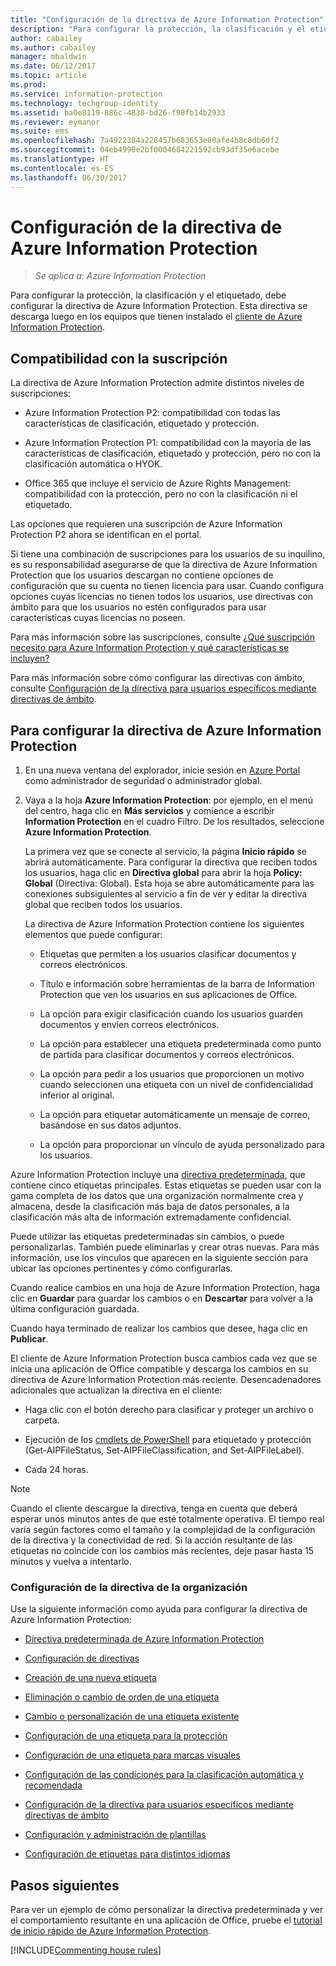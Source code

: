 ```yaml
---
title: "Configuración de la directiva de Azure Information Protection"
description: "Para configurar la protección, la clasificación y el etiquetado, debe configurar la directiva de Azure Information Protection."
author: cabailey
ms.author: cabailey
manager: mbaldwin
ms.date: 06/12/2017
ms.topic: article
ms.prod: 
ms.service: information-protection
ms.technology: techgroup-identity
ms.assetid: ba0e8119-886c-4830-bd26-f98fb14b2933
ms.reviewer: eymanor
ms.suite: ems
ms.openlocfilehash: 7a4922384a228457b683653e80afe4b8c8db6df2
ms.sourcegitcommit: 04eb4990e2bf0004684221592cb93df35e6acebe
ms.translationtype: HT
ms.contentlocale: es-ES
ms.lasthandoff: 06/30/2017
---
```

<a id="configuring-azure-information-protection-policy" class="xliff"></a>

# Configuración de la directiva de Azure Information Protection

>*Se aplica a: Azure Information Protection*

Para configurar la protección, la clasificación y el etiquetado, debe configurar la directiva de Azure Information Protection. Esta directiva se descarga luego en los equipos que tienen instalado el [cliente de Azure Information Protection](https://www.microsoft.com/en-us/download/details.aspx?id=53018).

<a id="subscription-support" class="xliff"></a>

## Compatibilidad con la suscripción

La directiva de Azure Information Protection admite distintos niveles de suscripciones:

- Azure Information Protection P2: compatibilidad con todas las características de clasificación, etiquetado y protección.

- Azure Information Protection P1: compatibilidad con la mayoría de las características de clasificación, etiquetado y protección, pero no con la clasificación automática o HYOK.

- Office 365 que incluye el servicio de Azure Rights Management: compatibilidad con la protección, pero no con la clasificación ni el etiquetado.

Las opciones que requieren una suscripción de Azure Information Protection P2 ahora se identifican en el portal.

Si tiene una combinación de suscripciones para los usuarios de su inquilino, es su responsabilidad asegurarse de que la directiva de Azure Information Protection que los usuarios descargan no contiene opciones de configuración que su cuenta no tienen licencia para usar. Cuando configura opciones cuyas licencias no tienen todos los usuarios, use directivas con ámbito para que los usuarios no estén configurados para usar características cuyas licencias no poseen.

Para más información sobre las suscripciones, consulte [¿Qué suscripción necesito para Azure Information Protection y qué características se incluyen?](../get-started/faqs.md#what-subscription-do-i-need-for-azure-information-protection-and-what-features-are-included)

Para más información sobre cómo configurar las directivas con ámbito, consulte [Configuración de la directiva para usuarios específicos mediante directivas de ámbito](configure-policy-scope.md).

<a id="how-to-configure-the-azure-information-protection-policy" class="xliff"></a>

## Para configurar la directiva de Azure Information Protection

1. En una nueva ventana del explorador, inicie sesión en [Azure Portal](https://portal.azure.com) como administrador de seguridad o administrador global.

2. Vaya a la hoja **Azure Information Protection**: por ejemplo, en el menú del centro, haga clic en **Más servicios** y comience a escribir **Information Protection** en el cuadro Filtro. De los resultados, seleccione **Azure Information Protection**. 
    
    La primera vez que se conecte al servicio, la página **Inicio rápido** se abrirá automáticamente. Para configurar la directiva que reciben todos los usuarios, haga clic en **Directiva global** para abrir la hoja **Policy: Global** (Directiva: Global). Esta hoja se abre automáticamente para las conexiones subsiguientes al servicio a fin de ver y editar la directiva global que reciben todos los usuarios. 
    
    La directiva de Azure Information Protection contiene los siguientes elementos que puede configurar:
    
    - Etiquetas que permiten a los usuarios clasificar documentos y correos electrónicos.
    
    - Título e información sobre herramientas de la barra de Information Protection que ven los usuarios en sus aplicaciones de Office.
    
    - La opción para exigir clasificación cuando los usuarios guarden documentos y envíen correos electrónicos.
    
    - La opción para establecer una etiqueta predeterminada como punto de partida para clasificar documentos y correos electrónicos.
    
    - La opción para pedir a los usuarios que proporcionen un motivo cuando seleccionen una etiqueta con un nivel de confidencialidad inferior al original.
    
    - La opción para etiquetar automáticamente un mensaje de correo, basándose en sus datos adjuntos.
    
    - La opción para proporcionar un vínculo de ayuda personalizado para los usuarios.

Azure Information Protection incluye una [directiva predeterminada](configure-policy-default.md), que contiene cinco etiquetas principales. Estas etiquetas se pueden usar con la gama completa de los datos que una organización normalmente crea y almacena, desde la clasificación más baja de datos personales, a la clasificación más alta de información extremadamente confidencial. 

Puede utilizar las etiquetas predeterminadas sin cambios, o puede personalizarlas. También puede eliminarlas y crear otras nuevas. Para más información, use los vínculos que aparecen en la siguiente sección para ubicar las opciones pertinentes y cómo configurarlas. 

Cuando realice cambios en una hoja de Azure Information Protection, haga clic en **Guardar** para guardar los cambios o en **Descartar** para volver a la última configuración guardada. 

Cuando haya terminado de realizar los cambios que desee, haga clic en **Publicar**. 

El cliente de Azure Information Protection busca cambios cada vez que se inicia una aplicación de Office compatible y descarga los cambios en su directiva de Azure Information Protection más reciente. Desencadenadores adicionales que actualizan la directiva en el cliente:

- Haga clic con el botón derecho para clasificar y proteger un archivo o carpeta.

- Ejecución de los [cmdlets de PowerShell](../rms-client/client-admin-guide-powershell.md) para etiquetado y protección (Get-AIPFileStatus, Set-AIPFileClassification, and Set-AIPFileLabel).

- Cada 24 horas.

>[!NOTE]
>Cuando el cliente descargue la directiva, tenga en cuenta que deberá esperar unos minutos antes de que esté totalmente operativa. El tiempo real varía según factores como el tamaño y la complejidad de la configuración de la directiva y la conectividad de red. Si la acción resultante de las etiquetas no coincide con los cambios más recientes, deje pasar hasta 15 minutos y vuelva a intentarlo.

<a id="configuring-your-organizations-policy" class="xliff"></a>

### Configuración de la directiva de la organización

Use la siguiente información como ayuda para configurar la directiva de Azure Information Protection:

- [Directiva predeterminada de Azure Information Protection](configure-policy-default.md)

- [Configuración de directivas](configure-policy-settings.md)

- [Creación de una nueva etiqueta](configure-policy-new-label.md)

- [Eliminación o cambio de orden de una etiqueta](configure-policy-delete-reorder.md)

- [Cambio o personalización de una etiqueta existente](configure-policy-change-label.md)

- [Configuración de una etiqueta para la protección](configure-policy-protection.md)

- [Configuración de una etiqueta para marcas visuales](configure-policy-markings.md)

- [Configuración de las condiciones para la clasificación automática y recomendada](configure-policy-classification.md)

- [Configuración de la directiva para usuarios específicos mediante directivas de ámbito](configure-policy-scope.md)

- [Configuración y administración de plantillas](configure-policy-templates.md)

- [Configuración de etiquetas para distintos idiomas](configure-policy-languages.md)

<a id="next-steps" class="xliff"></a>

## Pasos siguientes

Para ver un ejemplo de cómo personalizar la directiva predeterminada y ver el comportamiento resultante en una aplicación de Office, pruebe el [tutorial de inicio rápido de Azure Information Protection](../get-started/infoprotect-quick-start-tutorial.md).

[!INCLUDE[Commenting house rules](../includes/houserules.md)]
